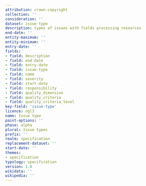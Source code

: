 ```yaml
---
attribution: crown-copyright
collection: ''
consideration: ''
dataset: issue-type
description: types of issues with fields processing resources
end-date: ''
entity-maximum: ''
entity-minimum: ''
entry-date: ''
fields:
- field: description
- field: end-date
- field: entry-date
- field: issue-type
- field: name
- field: severity
- field: start-date
- field: responsibility
- field: quality_dimension
- field: quality_criteria
- field: quality_criteria_level
key-field: 'issue-type'
licence: ogl3
name: Issue type
paint-options: ''
phase: alpha
plural: Issue types
prefix: ''
realm: specification
replacement-dataset: ''
start-date: ''
themes:
- specification
typology: specification
version: 1.0
wikidata: ''
wikipedia: ''
---
```

